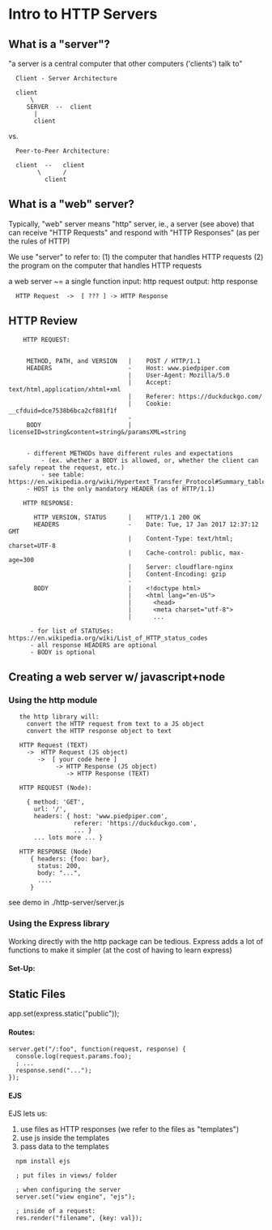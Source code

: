 # Intro to HTTP Servers

## What is a "server"?

  "a server is a central computer that other computers ('clients') talk to"

  ```
    Client - Server Architecture

    client
        \
       SERVER  --  client
         |
         client
  ```

  vs.

  ```
    Peer-to-Peer Architecture:

    client  --   client
          \      /
            client
  ```

## What is a "__web__" server?

Typically, "web" server means "http" server, ie., a server (see above) that can receive "HTTP Requests" and respond with "HTTP Responses" (as per the rules of HTTP)

We use "server" to refer to:
  (1) the computer that handles HTTP requests
  (2) the program on the computer that handles HTTP requests


a web server ~= a single function
                   input:  http request
                   output: http response

```
  HTTP Request  ->  [ ??? ] -> HTTP Response
```


## HTTP Review


```
    HTTP REQUEST:


     METHOD, PATH, and VERSION   |    POST / HTTP/1.1
     HEADERS                     -    Host: www.piedpiper.com
                                 |    User-Agent: Mozilla/5.0
                                 |    Accept: text/html,application/xhtml+xml
                                 |    Referer: https://duckduckgo.com/
                                 |    Cookie: __cfduid=dce7538b6bca2cf881f1f
                                 -
     BODY                        |    licenseID=string&content=string&/paramsXML=string


     - different METHODs have different rules and expectations
         - (ex. whether a BODY is allowed, or, whether the client can safely repeat the request, etc.)
         - see table: https://en.wikipedia.org/wiki/Hypertext_Transfer_Protocol#Summary_table)
     - HOST is the only mandatory HEADER (as of HTTP/1.1)
```

```
    HTTP RESPONSE:

       HTTP VERSION, STATUS      |    HTTP/1.1 200 OK
       HEADERS                   -    Date: Tue, 17 Jan 2017 12:37:12 GMT
                                 |    Content-Type: text/html; charset=UTF-8
                                 |    Cache-control: public, max-age=300
                                 |    Server: cloudflare-nginx
                                 |    Content-Encoding: gzip
                                 -
       BODY                      |    <!doctype html>
                                 |    <html lang="en-US">
                                 |      <head>
                                 |      <meta charset="utf-8">
                                 |      ...

      - for list of STATUSes: https://en.wikipedia.org/wiki/List_of_HTTP_status_codes
      - all response HEADERS are optional
      - BODY is optional
```



## Creating a web server w/ javascript+node

### Using the http module

```
   the http library will:
     convert the HTTP request from text to a JS object
     convert the HTTP response object to text

   HTTP Request (TEXT)
     ->  HTTP Request (JS object)
        ->  [ your code here ]
             -> HTTP Response (JS object)
                -> HTTP Response (TEXT)
```

```
   HTTP REQUEST (Node):

     { method: 'GET',
       url: '/',
       headers: { host: 'www.piedpiper.com',
                  referer: 'https://duckduckgo.com',
                  ... }
       ... lots more ... }
```

```
   HTTP RESPONSE (Node)
      { headers: {foo: bar},
        status: 200,
        body: "...",
        ....
      }
```


see demo in ./http-server/server.js


### Using the Express library

Working directly with the http package can be tedious.
Express adds a lot of functions to make it simpler (at the cost of having to learn express)

#### Set-Up:

## Static Files
  app.set(express.static("public"));

#### Routes:

```
server.get("/:foo", function(request, response) {
  console.log(request.params.foo);
  ; ...
  response.send("...");
});
```


#### EJS

EJS lets us:
 1) use files as HTTP responses  (we refer to the files as "templates")
 2) use js inside the templates
 3) pass data to the templates

```
  npm install ejs

  ; put files in views/ folder

  ; when configuring the server
  server.set("view engine", "ejs");

  ; inside of a request:
  res.render("filename", {key: val});
```


